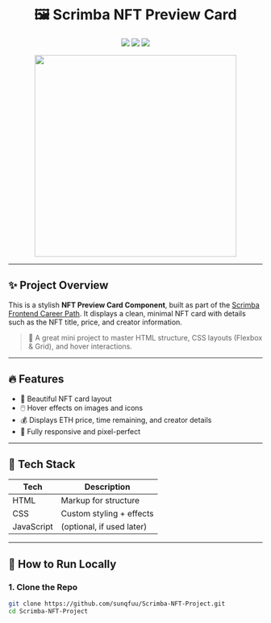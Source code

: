 <h1 align="center">🖼️ Scrimba NFT Preview Card</h1>

<p align="center">
  <img src="https://img.shields.io/badge/Scrimba%20Project-NFT%20Preview%20Card-blueviolet?style=for-the-badge" />
  <img src="https://img.shields.io/badge/Tech-HTML%20%7C%20CSS%20%7C%20JS-orange?style=for-the-badge" />
  <img src="https://img.shields.io/badge/Status-Complete-brightgreen?style=for-the-badge" />
</p>

<p align="center">
  <img src="https://media.tenor.com/KYJnp2q3jH8AAAAC/nft-art.gif" width="400" />
</p>

---

## ✨ Project Overview

This is a stylish **NFT Preview Card Component**, built as part of the [Scrimba Frontend Career Path](https://scrimba.com/). It displays a clean, minimal NFT card with details such as the NFT title, price, and creator information.

> 🧪 A great mini project to master HTML structure, CSS layouts (Flexbox & Grid), and hover interactions.

---

## 🔥 Features

- 💎 Beautiful NFT card layout
- 🖱️ Hover effects on images and icons
- 💰 Displays ETH price, time remaining, and creator details
- 🎨 Fully responsive and pixel-perfect

---

## 🧰 Tech Stack

| Tech      | Description              |
|-----------|--------------------------|
| HTML      | Markup for structure     |
| CSS       | Custom styling + effects |
| JavaScript | (optional, if used later) |

---

## 🚀 How to Run Locally

### 1. Clone the Repo

```bash
git clone https://github.com/sunqfuu/Scrimba-NFT-Project.git
cd Scrimba-NFT-Project
